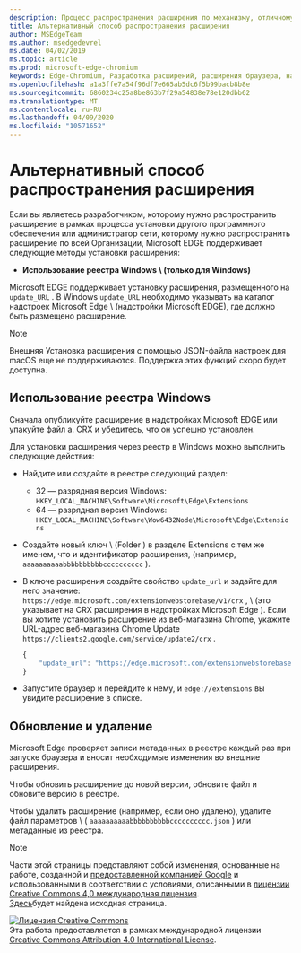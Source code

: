 ```yaml
---
description: Процесс распространения расширения по механизму, отличному от проверенных хранилищ
title: Альтернативный способ распространения расширения
author: MSEdgeTeam
ms.author: msedgedevrel
ms.date: 04/02/2019
ms.topic: article
ms.prod: microsoft-edge-chromium
keywords: Edge-Chromium, Разработка расширений, расширения браузера, надстройки, центр партнера, разработчик
ms.openlocfilehash: a1a3ffe7a54f96df7e665ab5dc6f5b99bacb8b8e
ms.sourcegitcommit: 6860234c25a8be863b7f29a54838e78e120dbb62
ms.translationtype: MT
ms.contentlocale: ru-RU
ms.lasthandoff: 04/09/2020
ms.locfileid: "10571652"
---
```

# Альтернативный способ распространения расширения  

Если вы являетесь разработчиком, которому нужно распространить расширение в рамках процесса установки другого программного обеспечения или администратор сети, которому нужно распространить расширение по всей Организации, Microsoft EDGE поддерживает следующие методы установки расширения:  

*   **Использование реестра Windows \ (только для Windows)**  

Microsoft EDGE поддерживает установку расширения, размещенного на `update_URL` .  В Windows `update_URL` необходимо указывать на каталог надстроек Microsoft Edge \ (надстройки Microsoft EDGE), где должно быть размещено расширение.  

> [!NOTE]
> Внешняя Установка расширения с помощью JSON-файла настроек для macOS <!--and Linux--> еще не поддерживаются.  Поддержка этих функций скоро будет доступна.

## Использование реестра Windows  

Сначала опубликуйте расширение в надстройках Microsoft EDGE или упакуйте файл a. CRX и убедитесь, что он успешно установлен.  

Для установки расширения через реестр в Windows можно выполнить следующие действия:  

*   Найдите или создайте в реестре следующий раздел:  
    *   32 — разрядная версия Windows:  `HKEY_LOCAL_MACHINE\Software\Microsoft\Edge\Extensions`  
    *   64 — разрядная версия Windows:  `HKEY_LOCAL_MACHINE\Software\Wow6432Node\Microsoft\Edge\Extensions`  
*   Создайте новый ключ \ (Folder \) в разделе Extensions с тем же именем, что и идентификатор расширения, (например, `aaaaaaaaaabbbbbbbbbbcccccccccc` \).  
*   В ключе расширения создайте свойство `update_url` и задайте для него значение: `https://edge.microsoft.com/extensionwebstorebase/v1/crx` , \ (это указывает на CRX расширения в надстройках Microsoft Edge \). Если вы хотите установить расширение из веб-магазина Chrome, укажите URL-адрес веб-магазина Chrome Update `https://clients2.google.com/service/update2/crx` .  
    
    ```javascript
    {
        "update_url": "https://edge.microsoft.com/extensionwebstorebase/v1/crx"
    }
    ```  
    
*   Запустите браузер и перейдите к нему, и `edge://extensions` вы увидите расширение в списке.  

## Обновление и удаление  

Microsoft Edge проверяет записи метаданных в реестре каждый раз при запуске браузера и вносит необходимые изменения во внешние расширения.  

Чтобы обновить расширение до новой версии, обновите файл и обновите версию в реестре.  

Чтобы удалить расширение (например, если оно удалено), удалите файл параметров \ ( `aaaaaaaaaabbbbbbbbbbcccccccccc.json` \) или метаданные из реестра.  

<!-- image links -->  

<!-- links -->  

> [!NOTE]
> Части этой страницы представляют собой изменения, основанные на работе, созданной и [предоставленной компанией Google][GoogleSitePolicies] и использованными в соответствии с условиями, описанными в [лицензии Creative Commons 4,0 международная лицензия][CCA4IL].  
> [Здесь](https://developer.chrome.com/apps/external_extensions)будет найдена исходная страница.  

[![Лицензия Creative Commons][CCby4Image]][CCA4IL]  
Эта работа предоставляется в рамках международной лицензии [Creative Commons Attribution 4.0 International License][CCA4IL].  

[CCA4IL]: https://creativecommons.org/licenses/by/4.0  
[CCby4Image]: https://i.creativecommons.org/l/by/4.0/88x31.png  
[GoogleSitePolicies]: https://developers.google.com/terms/site-policies

